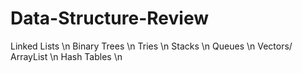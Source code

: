# Data-Structure-Review

Linked Lists \n
Binary Trees \n
Tries \n
Stacks \n
Queues \n
Vectors/ ArrayList \n
Hash Tables \n
